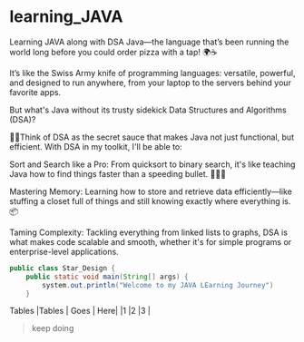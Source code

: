 ﻿# learning_JAVA
 
Learning JAVA along with DSA
Java—the language that’s been running the world long before you could order pizza with a tap! 🌍☕

It’s like the Swiss Army knife of programming languages: versatile, powerful, and designed to run anywhere, from your laptop to the servers behind your favorite apps.

But what's Java without its trusty sidekick Data Structures and Algorithms (DSA)? 

🦸‍♂️Think of DSA as the secret sauce that makes Java not just functional, but efficient. With DSA in my toolkit, I'll be able to:


Sort and Search like a Pro: From quicksort to binary search, it's like teaching Java how to find things faster than a speeding bullet. 🏃‍♂️💨

Mastering Memory: Learning how to store and retrieve data efficiently—like stuffing a closet full of things and still knowing exactly where everything is. 📦

Taming Complexity: Tackling everything from linked lists to graphs, DSA is what makes code scalable and smooth, whether it's for simple programs or enterprise-level applications.



```java
public class Star_Design {
    public static void main(String[] args) {
        system.out.println("Welcome to my JAVA LEarning Journey")
    }

```

Tables
|Tables | Goes | Here|
|1      |2     |3    |

>keep doing 

